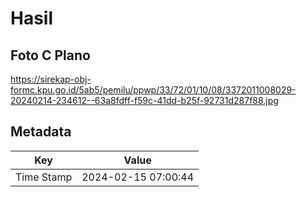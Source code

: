 # Hasil

## Foto C Plano

https://sirekap-obj-formc.kpu.go.id/5ab5/pemilu/ppwp/33/72/01/10/08/3372011008029-20240214-234612--63a8fdff-f59c-41dd-b25f-92731d287f88.jpg


## Metadata

| Key        | Value               |
| ---------- | ------------------- |
| Time Stamp | 2024-02-15 07:00:44 |



